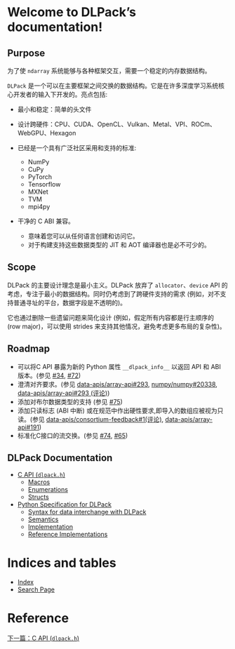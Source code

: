 # Welcome to DLPack’s documentation!

## Purpose

为了使 `ndarray` 系统能够与各种框架交互，需要一个稳定的内存数据结构。

`DLPack` 是一个可以在主要框架之间交换的数据结构。它是在许多深度学习系统核心开发者的输入下开发的。亮点包括:

* 最小和稳定：简单的头文件
* 设计跨硬件：CPU、CUDA、OpenCL、Vulkan、Metal、VPI、ROCm、WebGPU、Hexagon
* 已经是一个具有广泛社区采用和支持的标准:
  * NumPy
  * CuPy
  * PyTorch
  * Tensorflow
  * MXNet
  * TVM
  * mpi4py

* 干净的 C ABI 兼容。
  * 意味着您可以从任何语言创建和访问它。
  * 对于构建支持这些数据类型的 JIT 和 AOT 编译器也是必不可少的。

## Scope

DLPack 的主要设计理念是最小主义。DLPack 放弃了 `allocator`、`device` API 的考虑，专注于最小的数据结构。同时仍考虑到了跨硬件支持的需求 (例如，对不支持普通寻址的平台，数据字段是不透明的)。

它也通过删除一些遗留问题来简化设计 (例如，假定所有内容都是行主顺序的 (row major)，可以使用 strides 来支持其他情况，避免考虑更多布局的复杂性)。

## Roadmap

* 可以将C API 暴露为新的 Python 属性 `__dlpack_info__` 以返回 API 和 ABI 版本。(参见 [#34](https://github.com/dmlc/dlpack/issues/34), [#72](https://github.com/dmlc/dlpack/issues/34))
* 澄清对齐要求。(参见 [data-apis/array-api#293](https://github.com/data-apis/array-api/issues/293), [numpy/numpy#20338](https://github.com/numpy/numpy/issues/20338), [data-apis/array-api#293 (评论)](https://github.com/data-apis/array-api/issues/293#issuecomment-964434449))
* 添加对布尔数据类型的支持 (参见 [#75](https://github.com/dmlc/dlpack/issues/75))
* 添加只读标志 (ABI 中断) 或在规范中作出硬性要求,即导入的数组应被视为只读。(参见 [data-apis/consortium-feedback#1(评论)](https://github.com/data-apis/consortium-feedback/issues/1#issuecomment-675857753), [data-apis/array-api#191](https://github.com/data-apis/array-api/issues/191))
* 标准化C接口的流交换。(参见 [#74](https://github.com/dmlc/dlpack/issues/74), [#65](https://github.com/dmlc/dlpack/issues/65))

## DLPack Documentation

- [C API (`dlpack.h`)](https://dmlc.github.io/dlpack/latest/c_api.html)
  - [Macros](https://dmlc.github.io/dlpack/latest/c_api.html#macros)
  - [Enumerations](https://dmlc.github.io/dlpack/latest/c_api.html#enumerations)
  - [Structs](https://dmlc.github.io/dlpack/latest/c_api.html#structs)
- [Python Specification for DLPack](https://dmlc.github.io/dlpack/latest/python_spec.html)
  - [Syntax for data interchange with DLPack](https://dmlc.github.io/dlpack/latest/python_spec.html#syntax-for-data-interchange-with-dlpack)
  - [Semantics](https://dmlc.github.io/dlpack/latest/python_spec.html#semantics)
  - [Implementation](https://dmlc.github.io/dlpack/latest/python_spec.html#implementation)
  - [Reference Implementations](https://dmlc.github.io/dlpack/latest/python_spec.html#reference-implementations)

# Indices and tables

- [Index](https://dmlc.github.io/dlpack/latest/genindex.html)
- [Search Page](https://dmlc.github.io/dlpack/latest/search.html)



# Reference

[下一篇：C API (`dlpack.h`)](<./C API (dlpack.h).md>)





<!-- 完成标志, 看不到, 请忽略! -->
